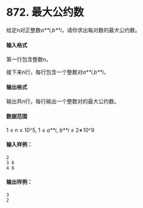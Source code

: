 # 872. 最大公约数

给定n对正整数*a**i*,*b**i*，请你求出每对数的最大公约数。

#### 输入格式

第一行包含整数n。

接下来n行，每行包含一个整数对*a**i*,*b**i*。

#### 输出格式

输出共n行，每行输出一个整数对的最大公约数。

#### 数据范围

1 ≤ *n* ≤ 10^5,
1 ≤ *a**i*, *b**i* ≤ 2∗10^9

#### 输入样例：

```
2
3 6
4 6
```

#### 输出样例：

```
3
2
```